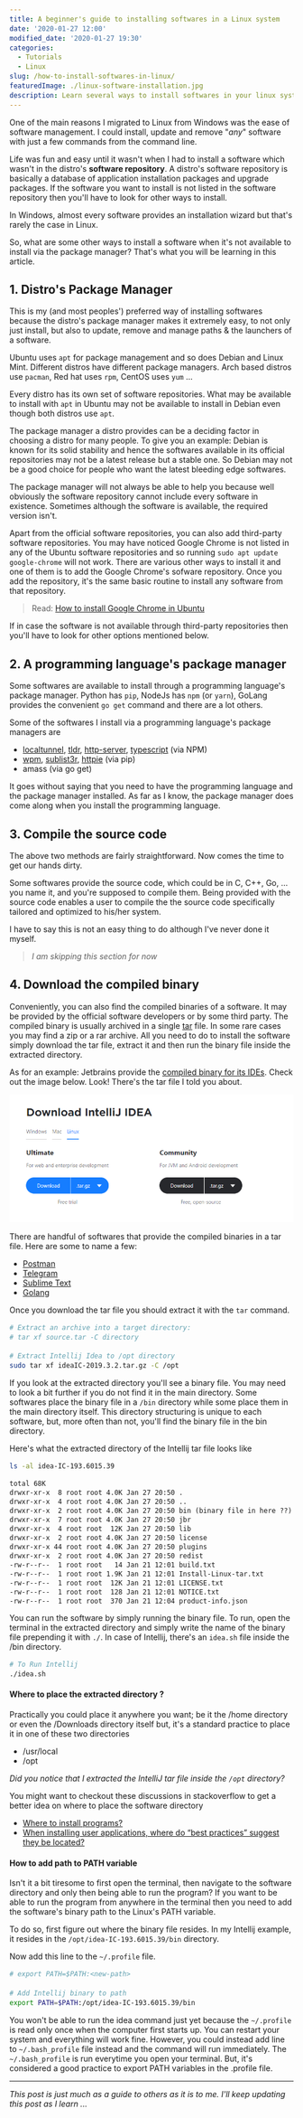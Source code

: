```yaml
---
title: A beginner's guide to installing softwares in a Linux system
date: '2020-01-27 12:00'
modified_date: '2020-01-27 19:30'
categories:
  - Tutorials
  - Linux
slug: /how-to-install-softwares-in-linux/
featuredImage: ./linux-software-installation.jpg
description: Learn several ways to install softwares in your linux system from using the package manager to managing the binaries.
---
```


One of the main reasons I migrated to Linux from Windows was the ease of software management. I could install, update and remove "_any_" software with just a few commands from the command line.

Life was fun and easy until it wasn't when I had to install a software which wasn't in the distro's **software repository**. A distro's software repository is basically a database of application installation packages and upgrade packages. If the software you want to install is not listed in the software repository then you'll have to look for other ways to install.

In Windows, almost every software provides an installation wizard but that's rarely the case in Linux.

So, what are some other ways to install a software when it's not available to install via the package manager? That's what you will be learning in this article.

## 1. Distro's Package Manager

This is my (and most peoples') preferred way of installing softwares because the distro's package manager makes it extremely easy, to not only just install, but also to update, remove and manage paths & the launchers of a software.

Ubuntu uses `apt` for package management and so does Debian and Linux Mint. Different distros have different package managers. Arch based distros use `pacman`, Red hat uses `rpm`, CentOS uses `yum` ...

Every distro has its own set of software repositories. What may be available to install with `apt` in Ubuntu may not be available to install in Debian even though both distros use `apt`.

The package manager a distro provides can be a deciding factor in choosing a distro for many people. To give you an example: Debian is known for its solid stability and hence the softwares available in its official repositories may not be a latest release but a stable one. So Debian may not be a good choice for people who want the latest bleeding edge softwares.

The package manager will not always be able to help you because well obviously the software repository cannot include every software in existence. Sometimes although the software is available, the required version isn't.

Apart from the official software repositories, you can also add third-party software repositories. You may have noticed Google Chrome is not listed in any of the Ubuntu software repositories and so running `sudo apt update google-chrome` will not work. There are various other ways to install it and one of them is to add the Google Chrome's sofware repository. Once you add the repository, it's the same basic routine to install any software from that repository.

> Read: [How to install Google Chrome in Ubuntu](https://askubuntu.com/questions/510056/how-to-install-google-chrome)

If in case the software is not available through third-party repositories then you'll have to look for other options mentioned below.

## 2. A programming language's package manager

Some softwares are available to install through a programming language's package manager. Python has `pip`, NodeJs has `npm` (or `yarn`), GoLang provides the convenient `go get` command and there are a lot others.

Some of the softwares I install via a programming language's package managers are

- [localtunnel](https://github.com/localtunnel/localtunnel), [tldr](https://github.com/tldr-pages/tldr), [http-server](https://github.com/http-party/http-server), [typescript](https://github.com/microsoft/TypeScript) (via NPM)
- [wpm](https://github.com/cslarsen/wpm), [sublist3r](https://github.com/aboul3la/Sublist3r), [httpie](https://github.com/jakubroztocil/httpie) (via pip)
- amass (via go get)

It goes without saying that you need to have the programming language and the package manager installed. As far as I know, the package manager does come along when you install the programming language.

## 3. Compile the source code

The above two methods are fairly straightforward. Now comes the time to get our hands dirty.

Some softwares provide the source code, which could be in C, C++, Go, ... you name it, and you're supposed to compile them. Being provided with the source code enables a user to compile the the source code specifically tailored and optimized to his/her system.

I have to say this is not an easy thing to do although I've never done it myself.

> _I am skipping this section for now_

## 4. Download the compiled binary

Conveniently, you can also find the compiled binaries of a software. It may be provided by the official software developers or by some third party. The compiled binary is usually archived in a single [tar](<https://en.wikipedia.org/wiki/Tar_(computing)>) file. In some rare cases you may find a zip or a rar archive. All you need to do to install the software simply download the tar file, extract it and then run the binary file inside the extracted directory.

As for an example: Jetbrains provide the [compiled binary for its IDEs](https://www.jetbrains.com/idea/download/#section=linux). Check out the image below. Look! There's the tar file I told you about.

![](./intellij-download-tar.png)

There are handful of softwares that provide the compiled binaries in a tar file. Here are some to name a few:

- [Postman](https://www.getpostman.com/downloads/)
- [Telegram](https://desktop.telegram.org/)
- [Sublime Text](https://www.sublimetext.com/3)
- [Golang](https://golang.org/dl/)

Once you download the tar file you should extract it with the `tar` command.

```sh
# Extract an archive into a target directory:
# tar xf source.tar -C directory

# Extract Intellij Idea to /opt directory
sudo tar xf ideaIC-2019.3.2.tar.gz -C /opt
```

If you look at the extracted directory you'll see a binary file. You may need to look a bit further if you do not find it in the main directory. Some softwares place the binary file in a `/bin` directory while some place them in the main directory itself. This directory structuring is unique to each software, but, more often than not, you'll find the binary file in the bin directory.

Here's what the extracted directory of the Intellij tar file looks like

```sh
ls -al idea-IC-193.6015.39
```
```output
total 68K
drwxr-xr-x  8 root root 4.0K Jan 27 20:50 .
drwxr-xr-x  4 root root 4.0K Jan 27 20:50 ..
drwxr-xr-x  2 root root 4.0K Jan 27 20:50 bin (binary file in here ??)
drwxr-xr-x  7 root root 4.0K Jan 27 20:50 jbr
drwxr-xr-x  4 root root  12K Jan 27 20:50 lib
drwxr-xr-x  2 root root 4.0K Jan 27 20:50 license
drwxr-xr-x 44 root root 4.0K Jan 27 20:50 plugins
drwxr-xr-x  2 root root 4.0K Jan 27 20:50 redist
-rw-r--r--  1 root root   14 Jan 21 12:01 build.txt
-rw-r--r--  1 root root 1.9K Jan 21 12:01 Install-Linux-tar.txt
-rw-r--r--  1 root root  12K Jan 21 12:01 LICENSE.txt
-rw-r--r--  1 root root  128 Jan 21 12:01 NOTICE.txt
-rw-r--r--  1 root root  370 Jan 21 12:04 product-info.json
```

You can run the software by simply running the binary file. To run, open the terminal in the extracted directory and simply write the name of the binary file prepending it with `./`. In case of Intellij, there's an `idea.sh` file inside the /bin directory.

```bash
# To Run Intellij
./idea.sh
```

#### Where to place the extracted directory ?

Practically you could place it anywhere you want; be it the /home directory or even the /Downloads directory itself but, it's a standard practice to place it in one of these two directories

- /usr/local
- /opt

_Did you notice that I extracted the IntelliJ tar file inside the `/opt` directory?_

You might want to checkout these discussions in stackoverflow to get a better idea on where to place the software directory

- [Where to install programs?](https://askubuntu.com/questions/6897/where-to-install-programs)
- [When installing user applications, where do “best practices” suggest they be located?](https://askubuntu.com/questions/1148/when-installing-user-applications-where-do-best-practices-suggest-they-be-loc)

#### How to add path to PATH variable

Isn't it a bit tiresome to first open the terminal, then navigate to the software directory and only then being able to run the program? If you want to be able to run the program from anywhere in the terminal then you need to add the software's binary path to the Linux's PATH variable.

To do so, first figure out where the binary file resides. In my Intellij example, it resides in the `/opt/idea-IC-193.6015.39/bin` directory.

Now add this line to the `~/.profile` file.

```bash
# export PATH=$PATH:<new-path>

# Add Intellij binary to path
export PATH=$PATH:/opt/idea-IC-193.6015.39/bin
```

You won't be able to run the idea command just yet because the `~/.profile` is read only once when the computer first starts up. You can restart your system and everything will work fine. However, you could instead add line to `~/.bash_profile` file instead and the command will run immediately. The `~/.bash_profile` is run everytime you open your terminal. But, it's considered a good practice to export PATH variables in the .profile file.

---

_This post is just much as a guide to others as it is to me. I'll keep updating this post as I learn ..._
